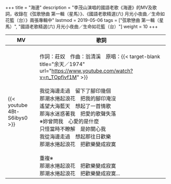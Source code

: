 +++
title = "海邊"
description = "李茂山演唱的國語老歌《海邊》的MV及歌詞，收錄在《弦歌戀曲 第一輯（星馬）》、《國語老歌精選(六) 月光小夜曲／生命如花籃（台）》兩張專輯中"
lastmod = 2019-05-06
tags = ["弦歌戀曲 第一輯（星馬）", "國語老歌精選(六) 月光小夜曲／生命如花籃（台）"]
weight = 10
+++

MV  | 歌詞  
--------------|-------
{{< youtube 4Bt-S6ibys0 >}}|<br/>作詞：莊奴　作曲：翁清溪　原唱：{{< target-blank title="余天／1974" url="https://www.youtube.com/watch?v=n_TOpfivf1M" >}}<br/><br/>我從海邊走過　留下了腳印幾個<br/>那潮水捲起浪花　把我的腳印淹沒<br/>遙望大海藍天　想起了一首情歌<br/>那海水迷惑著我　把愛的歌聲失落<br/>※妳曾問我　心愛的是什麼<br/>只怪當時不瞭解　是妳關心我<br/>我從海邊走過　想起那往日歡樂<br/>那潮水捲起浪花　把歡樂變成寂寞<br/><br/>重複※<br/>那潮水捲起浪花　把歡樂變成寂寞<br/>那潮水捲起浪花　把歡樂變成寂寞...  
